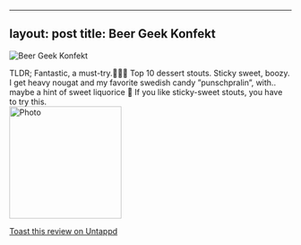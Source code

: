 
---
layout: post
title:  Beer Geek Konfekt
---
![Beer Geek Konfekt](https://images.untp.beer/crop?width=200&height=200&stripmeta=true&url=https://untappd.s3.amazonaws.com/photos/2024_03_09/1a54bb9a8c404b84fbeaf50e3b1bda64_c_1362075642_raw.jpg)

TLDR; Fantastic, a must&#45;try.🍫🌰🥃
Top 10 dessert stouts. Sticky sweet, boozy. I get heavy nougat and my favorite swedish candy ”punschpralin”, with.. maybe a hint of sweet liquorice 🤔 
If you like sticky&#45;sweet stouts, you have to try this.
						  <br />
						  <img height="200" width="200" src="https://images.untp.beer/crop?width=200&height=200&stripmeta=true&url=https://untappd.s3.amazonaws.com/photos/2024_03_09/1a54bb9a8c404b84fbeaf50e3b1bda64_c_1362075642_raw.jpg" alt="Photo">         
						
[Toast this review on Untappd](https://untappd.com/user/&#45;Spacebacon&#45;/checkin/1362075642)
